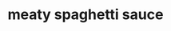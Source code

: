 ---
id: 5a8f111f1e7de900145e2490
servings: 12
notes: '1/2 cup:  231 calories
 8g fat (3g saturated fat)
 45mg cholesterol
 1188mg sodium
 22g carbohydrate (0 sugars
 3g fiber)
 17g protein. diabetic exchanges:  2 starch
 2 meat
 1 vegetable.'
directions: 'in a large skillet over medium heat
 cook beef and sausage until no longer pink; drain. transfer to a 5-qt. slow cooker. stir in green pepper
 onion
 garlic
 tomatoes
 tomato sauce
 paste
 sugar and seasonings; mix well. cover and cook on low for 8 hours or until bubbly. serve over spaghetti.'
ingredients: '1 pound ground beef
1 pound johnsonville® ground mild italian sausage
1 medium green pepper
 chopped
1 medium onion
 chopped
8 garlic cloves
 minced
3 cans (14-1/2 ounces each) italian diced tomatoes
 drained
2 cans (15 ounces each) tomato sauce
2 cans (6 ounces each) tomato paste
1/3 cup sugar
2 tablespoons italian seasoning
1 tablespoon dried basil
2 teaspoons dried marjoram
1 teaspoon salt
1/2 teaspoon pepper
hot cooked spaghetti'
rating: 5
ease: easy

category: main course
href: 'https: //www.tasteofhome.com/recipes/meaty-spaghetti-sauce'
totalTime:
cookTime: 8 hours
prepTime: 15 minutes
title: meaty spaghetti sauce
path: /meaty-spaghetti-sauce
---